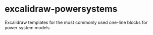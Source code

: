 # excalidraw-powersystems
Excalidraw templates for the most commonly used one-line blocks for power system models 
